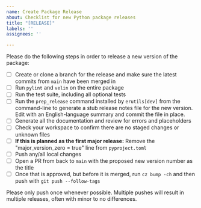 ```yaml
---
name: Create Package Release
about: Checklist for new Python package releases
title: "[RELEASE]"
labels: ''
assignees: ''

---
```


Please do the following steps in order to release a new version of the package:

- [ ] Create or clone a branch for the release and make sure the latest commits from `main` have been merged in
- [ ] Run `pylint` and `velin` on the entire package
- [ ] Run the test suite, including all optional tests
- [ ] Run the `prep_release` command installed by `erutils[dev]` from the command-line to generate a stub release notes file for the new version. Edit with an English-language summary and commit the file in place.
- [ ] Generate all the documentation and review for errors and placeholders
- [ ] Check your workspace to confirm there are no staged changes or unknown files
- [ ] **If this is planned as the first major release:** Remove the "major_version_zero = true" line from `pyproject.toml`
- [ ] Push any/all local changes
- [ ] Open a PR from back to `main` with the proposed new version number as the title
- [ ] Once that is approved, but before it is merged, run `cz bump -ch` and then push with `git push --follow-tags`

Please only push once whenever possible. Multiple pushes will result in multiple releases, often with minor to no differences.
